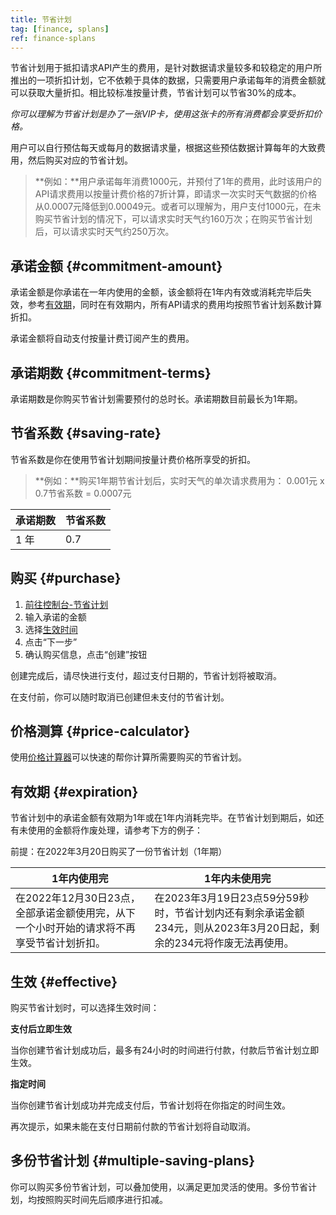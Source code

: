 ```yaml
---
title: 节省计划
tag: [finance, splans]
ref: finance-splans
---
```


节省计划用于抵扣请求API产生的费用，是针对数据请求量较多和较稳定的用户所推出的一项折扣计划，它不依赖于具体的数据，只需要用户承诺每年的消费金额就可以获取大量折扣。相比较标准按量计费，节省计划可以节省30%的成本。

*你可以理解为节省计划是办了一张VIP卡，使用这张卡的所有消费都会享受折扣价格。*

用户可以自行预估每天或每月的数据请求量，根据这些预估数据计算每年的大致费用，然后购买对应的节省计划。

> **例如：**用户承诺每年消费1000元，并预付了1年的费用，此时该用户的API请求费用以按量计费价格的7折计算，即请求一次实时天气数据的价格从0.0007元降低到0.00049元。或者可以理解为，用户支付1000元，在未购买节省计划的情况下，可以请求实时天气约160万次；在购买节省计划后，可以请求实时天气约250万次。

## 承诺金额 {#commitment-amount}

承诺金额是你承诺在一年内使用的金额，该金额将在1年内有效或消耗完毕后失效，参考[有效期](#expiration)，同时在有效期内，所有API请求的费用均按照节省计划系数计算折扣。

承诺金额将自动支付按量计费订阅产生的费用。

## 承诺期数 {#commitment-terms}

承诺期数是你购买节省计划需要预付的总时长。承诺期数目前最长为1年期。

## 节省系数 {#saving-rate}

节省系数是你在使用节省计划期间按量计费价格所享受的折扣。

> **例如：**购买1年期节省计划后，实时天气的单次请求费用为： 0.001元 x 0.7节省系数 = 0.0007元

| 承诺期数 | 节省系数 |
| ------------ | -------- |
| 1 年         | 0.7     |

## 购买 {#purchase}

1. [前往控制台-节省计划](https://console.qweather.com/saving-plans/)
2. 输入承诺的金额
3. 选择[生效时间](/docs/finance/saving-plans/#effective)
4. 点击“下一步”
5. 确认购买信息，点击“创建”按钮

创建完成后，请尽快进行支付，超过支付日期的，节省计划将被取消。

在支付前，你可以随时取消已创建但未支付的节省计划。

## 价格测算 {#price-calculator}

使用[价格计算器](https://console.qweather.com/price-calculator)可以快速的帮你计算所需要购买的节省计划。

## 有效期 {#expiration}

节省计划中的承诺金额有效期为1年或在1年内消耗完毕。在节省计划到期后，如还有未使用的金额将作废处理，请参考下方的例子：

前提：在2022年3月20日购买了一份节省计划（1年期）

|1年内使用完|1年内未使用完|
|---|---|
|在2022年12月30日23点，全部承诺金额使用完，从下一个小时开始的请求将不再享受节省计划折扣。|在2023年3月19日23点59分59秒时，节省计划内还有剩余承诺金额234元，则从2023年3月20日起，剩余的234元将作废无法再使用。|

## 生效 {#effective}

购买节省计划时，可以选择生效时间：

**支付后立即生效**

当你创建节省计划成功后，最多有24小时的时间进行付款，付款后节省计划立即生效。

**指定时间**

当你创建节省计划成功并完成支付后，节省计划将在你指定的时间生效。

再次提示，如果未能在支付日期前付款的节省计划将自动取消。

## 多份节省计划 {#multiple-saving-plans}

你可以购买多份节省计划，可以叠加使用，以满足更加灵活的使用。多份节省计划，均按照购买时间先后顺序进行扣减。